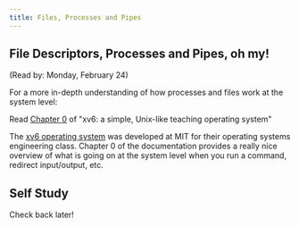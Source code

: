```yaml
---
title: Files, Processes and Pipes
---
```


## File Descriptors, Processes and Pipes, oh my!

(Read by: Monday, February 24)

For a more in-depth understanding of how processes and files work at the system level:

Read [Chapter 0](http://pdos.csail.mit.edu/6.828/2012/xv6/book-rev7.pdf#page=7) of "xv6: a simple, Unix-like teaching operating system"

The [xv6 operating system](http://pdos.csail.mit.edu/6.828/2012/xv6.html) was developed at MIT for their operating systems engineering class.  Chapter 0 of the documentation provides a really nice overview of what is going on at the system level when you run a command, redirect input/output, etc.

## Self Study

Check back later!
